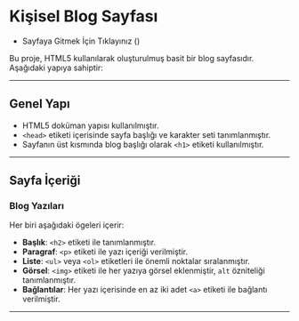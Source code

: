 # Kişisel Blog Sayfası

- Sayfaya Gitmek İçin Tıklayınız ()

Bu proje, HTML5 kullanılarak oluşturulmuş basit bir blog sayfasıdır. Aşağıdaki yapıya sahiptir:

---

## Genel Yapı

- HTML5 doküman yapısı kullanılmıştır.
- `<head>` etiketi içerisinde sayfa başlığı ve karakter seti tanımlanmıştır.
- Sayfanın üst kısmında blog başlığı olarak `<h1>` etiketi kullanılmıştır.

---

## Sayfa İçeriği

### Blog Yazıları

Her biri aşağıdaki ögeleri içerir:

- **Başlık**: `<h2>` etiketi ile tanımlanmıştır.
- **Paragraf**: `<p>` etiketi ile yazı içeriği verilmiştir.
- **Liste**: `<ul>` veya `<ol>` etiketleri ile önemli noktalar sıralanmıştır.
- **Görsel**: `<img>` etiketi ile her yazıya görsel eklenmiştir, `alt` özniteliği tanımlanmıştır.
- **Bağlantılar**: Her yazı içerisinde en az iki adet `<a>` etiketi ile bağlantı verilmiştir.

---



